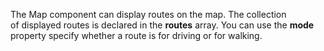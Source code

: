 The Map component can display routes on&nbsp;the map. The collection of&nbsp;displayed routes is&nbsp;declared in&nbsp;the **routes** array. You can use the **mode** property specify whether a&nbsp;route is&nbsp;for driving or&nbsp;for walking.